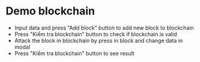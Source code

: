 # Demo blockchain

- Input data and press "Add block" button to add new block to blockchain
- Press "Kiểm tra blockchain" button to check if blockchain is valid
- Attack the block in blockchain by press in block and change data in modal
- Press "Kiểm tra blockchain" button to see result
